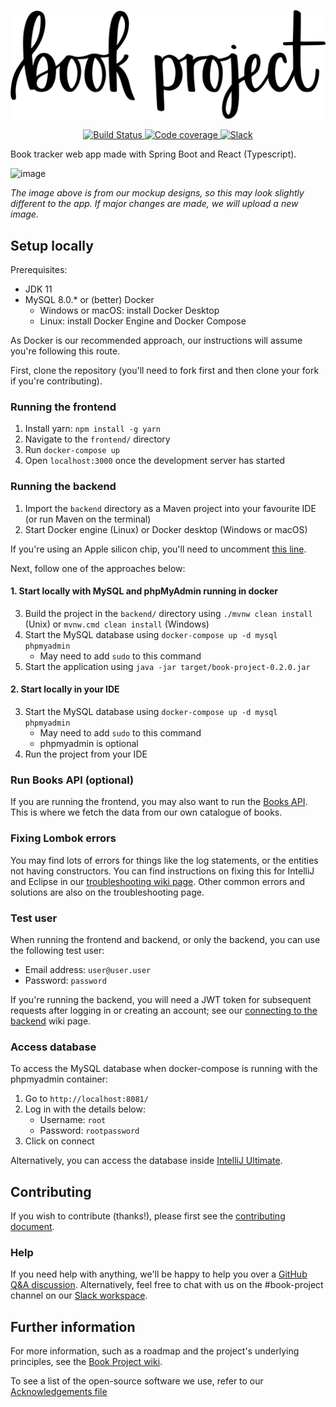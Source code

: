   <p align="center">
	<img src="/media/banner/book_project_newlogo_2x.png" alt="Logo"/>
  </p>

<p align="center">	
  <a href="https://github.com/Project-Books/book-project/actions/workflows/build.yml">
    <img src="https://github.com/Project-Books/book-project/actions/workflows/build.yml/badge.svg" alt="Build Status"/>
  </a>
	
  <a href="https://sonarcloud.io/dashboard?id=Project-Books_book-project">
    <img src="https://sonarcloud.io/api/project_badges/measure?project=Project-Books_book-project&metric=coverage" alt="Code coverage" />
  </a>	
	
  <a href="https://join.slack.com/t/teambookproject/shared_invite/zt-punc8os7-Iz9PTCAkYcO_0S~XwtO5_A">
    <img src="https://img.shields.io/badge/slack-teambookproject-4A154B?logo=slack" alt="Slack" />
  </a>
</p>

Book tracker web app made with Spring Boot and React (Typescript).

![image](https://user-images.githubusercontent.com/11173328/112493885-739b0d80-8d7a-11eb-85a1-b4c500dc61ab.png)

*The image above is from our mockup designs, so this may look slightly different to the app. If major changes are made, we will upload a new image.*

## Setup locally

Prerequisites:
- JDK 11
- MySQL 8.0.* or (better) Docker
  - Windows or macOS: install Docker Desktop
  - Linux: install Docker Engine and Docker Compose

As Docker is our recommended approach, our instructions will assume you're following this route.

First, clone the repository (you'll need to fork first and then clone your fork if you're contributing).
 
### Running the frontend

1. Install yarn: `npm install -g yarn`
1. Navigate to the `frontend/` directory
1. Run `docker-compose up`
1. Open `localhost:3000` once the development server has started

### Running the backend

1. Import the `backend` directory as a Maven project into your favourite IDE (or run Maven on the terminal)
2. Start Docker engine (Linux) or Docker desktop (Windows or macOS)

If you're using an Apple silicon chip, you'll need to uncomment [this line](https://github.com/Project-Books/book-project/blob/0.2.0/backend/docker-compose.yml#L6). 
  
Next, follow one of the approaches below:

#### 1. Start locally with MySQL and phpMyAdmin running in docker

3. Build the project in the `backend/` directory using `./mvnw clean install` (Unix) or `mvnw.cmd clean install` (Windows)
4. Start the MySQL database using `docker-compose up -d mysql phpmyadmin`
    - May need to add `sudo` to this command
5. Start the application using `java -jar target/book-project-0.2.0.jar` 
    
#### 2. Start locally in your IDE

3. Start the MySQL database using `docker-compose up -d mysql phpmyadmin`
    - May need to add `sudo` to this command
    - phpmyadmin is optional
4. Run the project from your IDE


### Run Books API (optional)

If you are running the frontend, you may also want to run the [Books API](https://github.com/Project-Books/books-api). This is where we fetch the data from our own catalogue of books.

### Fixing Lombok errors

You may find lots of errors for things like the log statements, or the entities not having constructors. 
You can find instructions on fixing this for IntelliJ and Eclipse in our [troubleshooting wiki page](https://github.com/knjk04/book-project/wiki/Troubleshooting). 
Other common errors and solutions are also on the troubleshooting page.

### Test user

When running the frontend and backend, or only the backend, you can use the following test user:
- Email address: `user@user.user`
- Password: `password`

If you're running the backend, you will need a JWT token for subsequent requests after logging in or creating an account; see our [connecting to the backend](https://github.com/Project-Books/book-project/wiki/Connecting-to-the-backend-via-Postman) wiki page.

### Access database

To access the MySQL database when docker-compose is running with the phpmyadmin container:

1. Go to `http://localhost:8081/`
2. Log in with the details below:
    - Username: `root`
    - Password: `rootpassword`
3. Click on connect

Alternatively, you can access the database inside [IntelliJ Ultimate](https://project-books.github.io/docs/development/how-to/database-intellij/).

## Contributing

If you wish to contribute (thanks!), please first see the [contributing document](https://github.com/knjk04/book-project/blob/master/CONTRIBUTING.md).

### Help

If you need help with anything, we'll be happy to help you over a [GitHub Q&A discussion](https://github.com/Project-Books/book-project/discussions/categories/q-a). Alternatively, feel free to chat with us on the #book-project channel on our [Slack workspace](https://teambookproject.slack.com/join/shared_invite/zt-punc8os7-Iz9PTCAkYcO_0S~XwtO5_A#/shared-invite/email).

## Further information

For more information, such as a roadmap and the project's underlying principles, see the [Book Project wiki](https://github.com/knjk04/book-project/wiki).

To see a list of the open-source software we use, refer to our [Acknowledgements file](https://github.com/Project-Books/book-project/blob/master/ACKNOWLEDGEMENTS.md)
